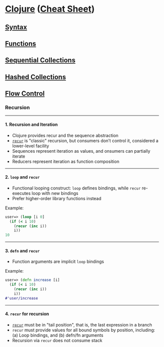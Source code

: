 # <a href="./README.md">Clojure</a> (<a href="https://clojure.org/api/cheatsheet">Cheat Sheet</a>)

## <a href="./Syntax.md">Syntax</a>

## <a href="./Functions.md">Functions</a>

## <a href="./Sequential_Collections.md">Sequential Collections</a>

## <a href="./Hashed_Collections.md">Hashed Collections</a>

## <a href="./Flow_Control.md">Flow Control</a>

### Recursion

<hr>

#### 1. Recursion and Iteration

- Clojure provides recur and the sequence abstraction
- <a href="https://clojure.org/reference/special_forms#recur">```recur```</a> is "classic" recursion, but consumers don’t control it, considered a lower-level facility
- Sequences represent iteration as values, and onsumers can partially iterate
- Reducers represent iteration as function composition

<hr>

#### 2. ```loop``` and ```recur```

- Functional looping construct: ```loop``` defines bindings, while ```recur``` re-executes loop with new bindings
- Prefer higher-order library functions instead

Example:
```Clojure
user=> (loop [i 0]
  (if (< i 10)
    (recur (inc i))
    i))
10
```

<hr>

#### 3. ```defn``` and ```recur```

- Function arguments are implicit ```loop``` bindings

Example:
```Clojure
user=> (defn increase [i]
  (if (< i 10)
    (recur (inc i))
    i))
#'user/increase
```

<hr>

#### 4. ```recur``` for recursion

- <a href="https://clojuredocs.org/clojure.core/recur">```recur```</a> must be in "tail position", that is, the last expression in a branch
- ```recur``` must provide values for all bound symbols by position, including: (a) Loop bindings, and (b) defn/fn arguments
- Recursion via ```recur``` does not consume stack
